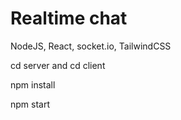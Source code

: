 # Realtime chat

NodeJS, React, socket.io, TailwindCSS

cd server and cd client

npm install

npm start

